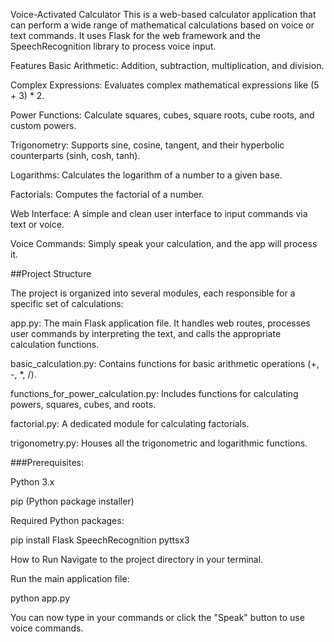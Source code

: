 Voice-Activated Calculator
This is a web-based calculator application that can perform a wide range of mathematical calculations based on voice or text commands. It uses Flask for the web framework and the SpeechRecognition library to process voice input.

Features
Basic Arithmetic: Addition, subtraction, multiplication, and division.

Complex Expressions: Evaluates complex mathematical expressions like (5 + 3) \* 2.

Power Functions: Calculate squares, cubes, square roots, cube roots, and custom powers.

Trigonometry: Supports sine, cosine, tangent, and their hyperbolic counterparts (sinh, cosh, tanh).

Logarithms: Calculates the logarithm of a number to a given base.

Factorials: Computes the factorial of a number.

Web Interface: A simple and clean user interface to input commands via text or voice.

Voice Commands: Simply speak your calculation, and the app will process it.

##Project Structure

The project is organized into several modules, each responsible for a specific set of calculations:

app.py: The main Flask application file. It handles web routes, processes user commands by interpreting the text, and calls the appropriate calculation functions.

basic_calculation.py: Contains functions for basic arithmetic operations (+, -, \*, /).

functions_for_power_calculation.py: Includes functions for calculating powers, squares, cubes, and roots.

factorial.py: A dedicated module for calculating factorials.

trigonometry.py: Houses all the trigonometric and logarithmic functions.

###Prerequisites:

Python 3.x

pip (Python package installer)

Required Python packages:

pip install Flask SpeechRecognition pyttsx3

How to Run
Navigate to the project directory in your terminal.

Run the main application file:

python app.py

You can now type in your commands or click the "Speak" button to use voice commands.

